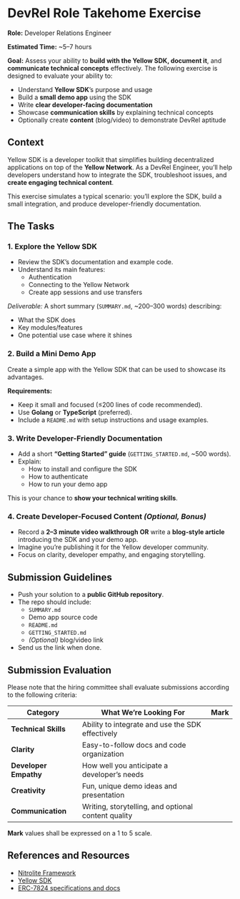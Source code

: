 # DevRel Role Takehome Exercise

**Role:** Developer Relations Engineer

**Estimated Time:** ~5–7 hours

**Goal:** Assess your ability to **build with the Yellow SDK, document it**, and **communicate technical concepts** effectively. The following exercise is designed to evaluate your ability to:

- Understand **Yellow SDK**’s purpose and usage
- Build a **small demo app** using the SDK
- Write **clear developer-facing documentation**
- Showcase **communication skills** by explaining technical concepts
- Optionally create **content** (blog/video) to demonstrate DevRel aptitude

## **Context**

Yellow SDK is a developer toolkit that simplifies building decentralized applications on top of the **Yellow Network**. As a DevRel Engineer, you’ll help developers understand how to integrate the SDK, troubleshoot issues, and **create engaging technical content**.

This exercise simulates a typical scenario: you’ll explore the SDK, build a small integration, and produce developer-friendly documentation.

## **The Tasks**

### **1. Explore the Yellow SDK**

- Review the SDK’s documentation and example code.
- Understand its main features:
    - Authentication
    - Connecting to the Yellow Network
    - Create app sessions and use transfers

*Deliverable:* A short summary (`SUMMARY.md`, ~200–300 words) describing:

- What the SDK does
- Key modules/features
- One potential use case where it shines

### **2. Build a Mini Demo App**

Create a simple app with the Yellow SDK that can be used to showcase its advantages.

**Requirements:**

- Keep it small and focused (≤200 lines of code recommended).
- Use **Golang** or **TypeScript** (preferred).
- Include a `README.md` with setup instructions and usage examples.

### **3. Write Developer-Friendly Documentation**

- Add a short **“Getting Started” guide** (`GETTING_STARTED.md`, ~500 words).
- Explain:
    - How to install and configure the SDK
    - How to authenticate
    - How to run your demo app

This is your chance to **show your technical writing skills**.

### **4. Create Developer-Focused Content** *(Optional, Bonus)*

- Record a **2–3 minute video walkthrough** **OR** write a **blog-style article** introducing the SDK and your demo app.
- Imagine you’re publishing it for the Yellow developer community.
- Focus on clarity, developer empathy, and engaging storytelling.

## **Submission Guidelines**

- Push your solution to a **public GitHub repository**.
- The repo should include:
    - `SUMMARY.md`
    - Demo app source code
    - `README.md`
    - `GETTING_STARTED.md`
    - *(Optional)* blog/video link
- Send us the link when done.

## Submission Evaluation

Please note that the hiring committee shall evaluate submissions according to the following criteria:

| **Category** | **What We’re Looking For** | Mark |
| --- | --- | --- |
| **Technical Skills** | Ability to integrate and use the SDK effectively |  |
| **Clarity** | Easy-to-follow docs and code organization |  |
| **Developer Empathy** | How well you anticipate a developer’s needs |  |
| **Creativity** | Fun, unique demo ideas and presentation |  |
| **Communication** | Writing, storytelling, and optional content quality |  |

**Mark** values shall be expressed on a 1 to 5 scale.

## References and Resources
* [Nitrolite Framework](https://github.com/erc7824/nitrolite)
* [Yellow SDK](https://github.com/erc7824/nitrolite/tree/main/sdk)
* [ERC-7824 specifications and docs](https://erc7824.org)